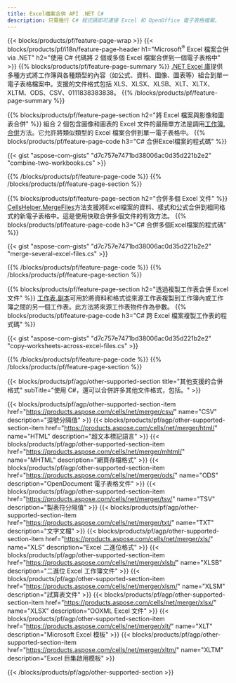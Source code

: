 ```yaml
---
title: Excel檔案合併 API .NET C#
description: 只需幾行 C# 程式碼即可連接 Excel 和 OpenOffice 電子表格檔案。
---
```

{{< blocks/products/pf/feature-page-wrap >}}
{{< blocks/products/pf/i18n/feature-page-header h1="Microsoft<sup>&reg;</sup> Excel 檔案合併 via .NET" h2="使用 C# 代碼將 2 個或多個 Excel 檔案合併到一個電子表格中" >}}
{{% blocks/products/pf/feature-page-summary %}}
[.NET Excel 庫](/cells/zh-hant/net/)提供多種方式將工作簿與各種類型的內容（如公式、資料、圖像、圖表等）組合到單一電子表格檔案中。支援的文件格式包括 XLS、XLSX、XLSB、XLT、XLTX、XLTM、ODS、CSV、0111838383838。
{{% /blocks/products/pf/feature-page-summary %}}

{{% blocks/products/pf/feature-page-section h2="將 Excel 檔案與影像和圖表合併" %}}
組合 2 個包含圖像和圖表的 Excel 文件的最簡單方法是調用[工作簿.合併](https://reference.aspose.com/cells/net/aspose.cells/workbook/methods/combine)方法。它允許將類似類型的 Excel 檔案合併到單一電子表格中。
{{% blocks/products/pf/feature-page-code h3="C# 合併Excel檔案的程式碼" %}}

{{< gist "aspose-com-gists" "d7c757e7471bd38006ac0d35d221b2e2" "combine-two-workbooks.cs" >}}

{{% /blocks/products/pf/feature-page-code %}}
{{% /blocks/products/pf/feature-page-section %}}

{{% blocks/products/pf/feature-page-section h2="合併多個 Excel 文件" %}}
[CellsHelper.MergeFiles](https://reference.aspose.com/cells/net/aspose.cells/cellshelper/methods/mergefiles)方法支援將Excel檔案的資料、樣式和公式合併到相同格式的新電子表格中。這是使用快取合併多個文件的有效方法。
{{% blocks/products/pf/feature-page-code h3="C# 合併多個Excel檔案的程式碼" %}}

{{< gist "aspose-com-gists" "d7c757e7471bd38006ac0d35d221b2e2" "merge-several-excel-files.cs" >}}

{{% /blocks/products/pf/feature-page-code %}}
{{% /blocks/products/pf/feature-page-section %}}

{{% blocks/products/pf/feature-page-section h2="透過複製工作表合併 Excel 文件" %}}
[工作表.副本](https://reference.aspose.com/cells/net/aspose.cells/worksheet/methods/copy/index)可用於將資料和格式從來源工作表複製到工作簿內或工作簿之間的另一個工作表。此方法將來源工作表物件作為參數。
{{% blocks/products/pf/feature-page-code h3="C# 跨 Excel 檔案複製工作表的程式碼" %}}

{{< gist "aspose-com-gists" "d7c757e7471bd38006ac0d35d221b2e2" "copy-worksheets-across-excel-files.cs" >}}

{{% /blocks/products/pf/feature-page-code %}}
{{% /blocks/products/pf/feature-page-section %}}

{{< blocks/products/pf/agp/other-supported-section title="其他支援的合併格式" subTitle="使用 C#，還可以合併許多其他文件格式，包括。" >}}

{{< blocks/products/pf/agp/other-supported-section-item href="https://products.aspose.com/cells/net/merger/csv/" name="CSV" description="逗號分隔值" >}}
{{< blocks/products/pf/agp/other-supported-section-item href="https://products.aspose.com/cells/net/merger/html/" name="HTML" description="超文本標記語言" >}}
{{< blocks/products/pf/agp/other-supported-section-item href="https://products.aspose.com/cells/net/merger/mhtml/" name="MHTML" description="網頁存檔格式" >}}
{{< blocks/products/pf/agp/other-supported-section-item href="https://products.aspose.com/cells/net/merger/ods/" name="ODS" description="OpenDocument 電子表格文件" >}}
{{< blocks/products/pf/agp/other-supported-section-item href="https://products.aspose.com/cells/net/merger/tsv/" name="TSV" description="製表符分隔值" >}}
{{< blocks/products/pf/agp/other-supported-section-item href="https://products.aspose.com/cells/net/merger/txt/" name="TXT" description="文字文檔" >}}
{{< blocks/products/pf/agp/other-supported-section-item href="https://products.aspose.com/cells/net/merger/xls/" name="XLS" description="Excel 二進位格式" >}}
{{< blocks/products/pf/agp/other-supported-section-item href="https://products.aspose.com/cells/net/merger/xlsb/" name="XLSB" description="二進位 Excel 工作簿文件" >}}
{{< blocks/products/pf/agp/other-supported-section-item href="https://products.aspose.com/cells/net/merger/xlsm/" name="XLSM" description="試算表文件" >}}
{{< blocks/products/pf/agp/other-supported-section-item href="https://products.aspose.com/cells/net/merger/xlsx/" name="XLSX" description="OOXML Excel 文件" >}}
{{< blocks/products/pf/agp/other-supported-section-item href="https://products.aspose.com/cells/net/merger/xlt/" name="XLT" description="Microsoft Excel 模板" >}}
{{< blocks/products/pf/agp/other-supported-section-item href="https://products.aspose.com/cells/net/merger/xltm/" name="XLTM" description="Excel 巨集啟用模板" >}}

{{< /blocks/products/pf/agp/other-supported-section >}}
